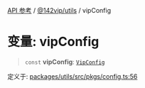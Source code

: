 [API 参考](../../../index.md) / [@142vip/utils](../index.md) / vipConfig

# 变量: vipConfig

> `const` **vipConfig**: [`VipConfig`](../classes/VipConfig.md)

定义于: [packages/utils/src/pkgs/config.ts:56](https://github.com/142vip/core-x/blob/b6807ccf6c96718daee70c368eee9968a0b34d48/packages/utils/src/pkgs/config.ts#L56)
